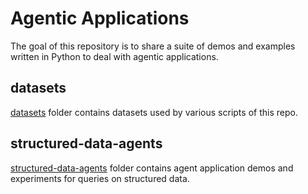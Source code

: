# Agentic Applications
The goal of this repository is to share a suite of demos and examples written in Python to deal with agentic applications.

## datasets
[datasets](./datasets) folder contains datasets used by various scripts of this repo.

## structured-data-agents
[structured-data-agents](./structured-data-agents) folder contains agent application demos and experiments for queries on structured data.
